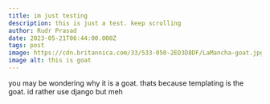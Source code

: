 ```yaml
---
title: im just testing
description: this is just a test. keep scrolling
author: Rudr Prasad
date: 2023-05-21T06:44:00.000Z
tags: post
image: https://cdn.britannica.com/33/533-050-2ED3D8DF/LaMancha-goat.jpg
image alt: this is goat
---
```

y﻿ou may be wondering why it is a goat. thats because templating is the goat. id rather use django but meh